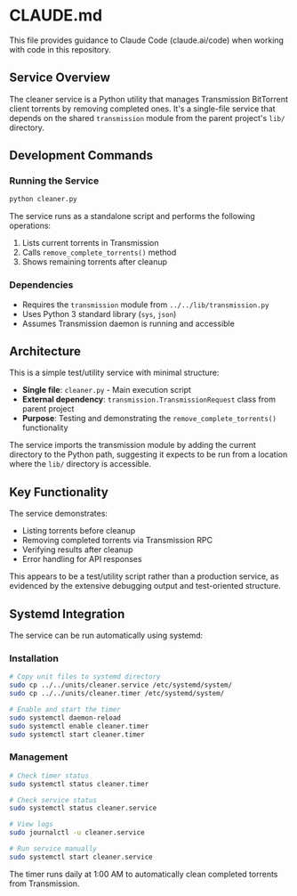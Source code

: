 # CLAUDE.md

This file provides guidance to Claude Code (claude.ai/code) when working with code in this repository.

## Service Overview

The cleaner service is a Python utility that manages Transmission BitTorrent client torrents by removing completed ones. It's a single-file service that depends on the shared `transmission` module from the parent project's `lib/` directory.

## Development Commands

### Running the Service

```bash
python cleaner.py
```

The service runs as a standalone script and performs the following operations:
1. Lists current torrents in Transmission
2. Calls `remove_complete_torrents()` method
3. Shows remaining torrents after cleanup

### Dependencies

- Requires the `transmission` module from `../../lib/transmission.py`
- Uses Python 3 standard library (`sys`, `json`)
- Assumes Transmission daemon is running and accessible

## Architecture

This is a simple test/utility service with minimal structure:

- **Single file**: `cleaner.py` - Main execution script
- **External dependency**: `transmission.TransmissionRequest` class from parent project
- **Purpose**: Testing and demonstrating the `remove_complete_torrents()` functionality

The service imports the transmission module by adding the current directory to the Python path, suggesting it expects to be run from a location where the `lib/` directory is accessible.

## Key Functionality

The service demonstrates:
- Listing torrents before cleanup
- Removing completed torrents via Transmission RPC
- Verifying results after cleanup
- Error handling for API responses

This appears to be a test/utility script rather than a production service, as evidenced by the extensive debugging output and test-oriented structure.

## Systemd Integration

The service can be run automatically using systemd:

### Installation

```bash
# Copy unit files to systemd directory
sudo cp ../../units/cleaner.service /etc/systemd/system/
sudo cp ../../units/cleaner.timer /etc/systemd/system/

# Enable and start the timer
sudo systemctl daemon-reload
sudo systemctl enable cleaner.timer
sudo systemctl start cleaner.timer
```

### Management

```bash
# Check timer status
sudo systemctl status cleaner.timer

# Check service status
sudo systemctl status cleaner.service

# View logs
sudo journalctl -u cleaner.service

# Run service manually
sudo systemctl start cleaner.service
```

The timer runs daily at 1:00 AM to automatically clean completed torrents from Transmission.
